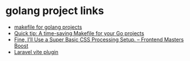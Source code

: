 # golang project links

- [makefile for golang projects](https://vincent.bernat.ch/en/blog/2019-makefile-build-golang)
- [Quick tip: A time-saving Makefile for your Go projects](https://www.alexedwards.net/blog/a-time-saving-makefile-for-your-go-projects)
- [Fine, I’ll Use a Super Basic CSS Processing Setup. – Frontend Masters Boost](https://frontendmasters.com/blog/fine-ill-use-a-super-basic-css-processing-setup/#lets-wire-up-a-modern-css-processing-setup)
- [Laravel vite plugin](https://github.com/laravel/vite-plugin)
